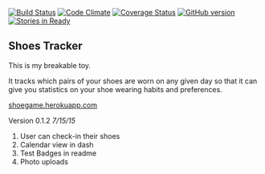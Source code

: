 [![Build Status](https://codeship.com/projects/a4b802d0-0741-0133-711b-7ed36be266d6/status?branch=master)](https://codeship.com/projects/89972)
[![Code Climate](https://codeclimate.com/github/PVUL/shoes_tracker/badges/gpa.svg)](https://codeclimate.com/github/PVUL/shoes_tracker)
[![Coverage Status](https://coveralls.io/repos/PVUL/shoes_tracker/badge.svg?branch=master&service=github)](https://coveralls.io/github/PVUL/shoes_tracker?branch=master)
[![GitHub version](https://badge.fury.io/gh/pvul%2Fshoes_tracker.svg)](http://badge.fury.io/gh/pvul%2Fshoes_tracker)
[![Stories in Ready](https://badge.waffle.io/PVUL/shoes_tracker.svg?label=ready&title=Ready)](http://waffle.io/PVUL/shoes_tracker)

Shoes Tracker
--
This is my breakable toy.

It tracks which pairs of your shoes are worn on any given day
so that it can give you statistics on your shoe wearing habits and preferences.

<a href="http://shoegame.herokuapp.com" target="_blank">shoegame.herokuapp.com</a>

Version 0.1.2 *7/15/15*

1. User can check-in their shoes
2. Calendar view in dash
3. Test Badges in readme
4. Photo uploads
